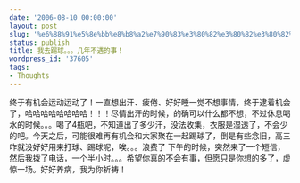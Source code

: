```yaml
---
date: '2006-08-10 00:00:00'
layout: post
slug: '%e6%88%91%e5%8e%bb%e8%b8%a2%e7%90%83%e3%80%82%e3%80%82%e3%80%82%e5%87%a0%e5%b9%b4%e4%b8%8d%e9%81%87%e7%9a%84%e4%ba%8b%ef%bc%81'
status: publish
title: 我去踢球。。。几年不遇的事！
wordpress_id: '37605'
tags:
- Thoughts
---
```


终于有机会运动运动了！一直想出汗、疲倦、好好睡一觉不想事情，终于逮着机会了，哈哈哈哈哈哈哈哈！！！尽情出汗的时候，的确可以什么都不想，不过休息喝水的时候。。。喝了4瓶吧，不知道出了多少汗，没法收集，衣服是湿透了，不会少的吧。今天之后，可能很难再有机会和大家聚在一起踢球了，倒是有些念旧，高三咋就没好好用来打球、踢球呢，唉。。。浪费了 下午的时候，突然来了一个短信，然后我拨了电话，一个半小时。。。希望你真的不会有事，但愿只是你想的多了，虚惊一场。好好养病，我为你祈祷！
